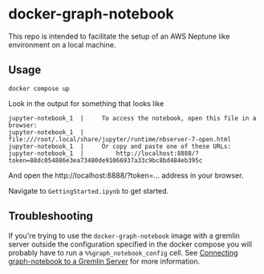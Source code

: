 # docker-graph-notebook

This repo is intended to facilitate the setup of an AWS Neptune like environment on a local machine.

## Usage

```
docker compose up
```

Look in the output for something that looks like
```
jupyter-notebook_1  |     To access the notebook, open this file in a browser:
jupyter-notebook_1  |         file:///root/.local/share/jupyter/runtime/nbserver-7-open.html
jupyter-notebook_1  |     Or copy and paste one of these URLs:
jupyter-notebook_1  |         http://localhost:8888/?token=88dc054886e3ea73480de91066937a33c9bc8bd484eb395c
```

And open the http://localhost:8888/?token=... address in your browser.

Navigate to `GettingStarted.ipynb` to get started.

## Troubleshooting

If you're trying to use the ``docker-graph-notebook`` image with a gremlin server outside the configuration specified in the docker compose
you will probably have to run a `%%graph_notebook_config` cell. 
See [Connecting graph-notebook to a Gremlin Server](https://github.com/aws/graph-notebook/tree/main/additional-databases/gremlin-server) for more information.
